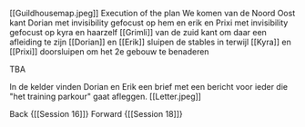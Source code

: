 [[Guildhousemap.jpeg]]
Execution of the plan
We komen van de Noord Oost kant 
Dorian met invisibility gefocust op hem en erik en Prixi met invisibility gefocust op kyra en haarzelf
[[Grimli]] van de zuid kant om daar een afleiding te zijn
[[Dorian]] en [[Erik]] sluipen de stables in terwijl [[Kyra]] en [[Prixi]] doorsluipen om het 2e gebouw te benaderen 

TBA


In de kelder vinden Dorian en Erik een brief met een bericht voor ieder die "het training parkour" gaat afleggen. [[Letter.jpeg]]

Back {[[Session 16]]}
Forward {[[Session 18]]}